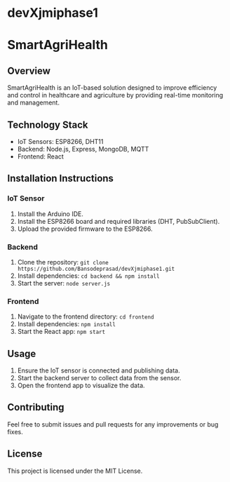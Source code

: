 # devXjmiphase1
# SmartAgriHealth

## Overview
SmartAgriHealth is an IoT-based solution designed to improve efficiency and control in healthcare and agriculture by providing real-time monitoring and management.

## Technology Stack
- IoT Sensors: ESP8266, DHT11
- Backend: Node.js, Express, MongoDB, MQTT
- Frontend: React

## Installation Instructions

### IoT Sensor
1. Install the Arduino IDE.
2. Install the ESP8266 board and required libraries (DHT, PubSubClient).
3. Upload the provided firmware to the ESP8266.

### Backend
1. Clone the repository: `git clone https://github.com/Bansodeprasad/devXjmiphase1.git`
2. Install dependencies: `cd backend && npm install`
3. Start the server: `node server.js`

### Frontend
1. Navigate to the frontend directory: `cd frontend`
2. Install dependencies: `npm install`
3. Start the React app: `npm start`

## Usage
1. Ensure the IoT sensor is connected and publishing data.
2. Start the backend server to collect data from the sensor.
3. Open the frontend app to visualize the data.

## Contributing
Feel free to submit issues and pull requests for any improvements or bug fixes.

## License
This project is licensed under the MIT License.
